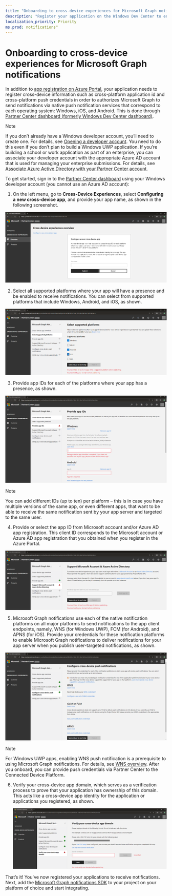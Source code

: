 ```yaml
---
title: "Onboarding to cross-device experiences for Microsoft Graph notifications "
description: "Register your application on the Windows Dev Center to enable your app clients to receive cross-device notifications sent through Microsoft Graph.  "
localization_priority: Priority
ms.prod: notifications"
---
```


# Onboarding to cross-device experiences for Microsoft Graph notifications

In addition to [app registration on Azure Portal](notifications-integration-app-registration.md), your application needs to register cross-device information such as cross-platform application id and cross-platform push credentials in order to authorizes Microsoft Graph to send notifications via native push notification services that correspond to each operating system: Windows, iOS, and Android. This is done through [Partner Center dashboard (formerly Windows Dev Center dashboard)](https://partner.microsoft.com/dashboard/). 

> [!NOTE]
> If you don’t already have a Windows developer account, you’ll need to create one. For details, see [Opening a developer account](https://docs.microsoft.com/windows/uwp/publish/opening-a-developer-account). You need to do this even if you don’t plan to build a Windows UWP application. If you’re building a school or work application as part of an enterprise, you can associate your developer account with the appropriate Azure AD account that is used for managing your enterprise submissions. For details, see [Associate Azure Active Directory with your Partner Center account](https://docs.microsoft.com/windows/uwp/publish/associate-azure-ad-with-partner-center).

To get started, sign in to the [Partner Center dashboard](https://partner.microsoft.com/en-us/dashboard) using your Windows developer account (you cannot use an Azure AD account):

1.  On the left menu, go to **Cross-Device Experiences**, select **Configuring a new cross-device app**, and provide your app name, as shown in the following screenshot.

![Configure a new cross-device app registration](images/notifications-crossdevice-new-configure.png)

2.  Select all supported platforms where your app will have a presence and be enabled to receive notifications. You can select from supported platforms that include Windows, Android, and iOS, as shown. 

![Set up supported platform types](images/notifications-crossdevice-supported-platforms.png)

3.  Provide app IDs for each of the platforms where your app has a presence, as shown.

 ![Provide platform-specific app ids](images/notifications-crossdevice-platform-appids.png)

> [!NOTE] 
> You can add different IDs (up to ten) per platform – this is in case you have multiple versions of the same app, or even different apps, that want to be able to receive the same notification sent by your app server and targeted to the same user.

4.  Provide or select the app ID from Microsoft account and/or Azure AD app registration. This client ID corresponds to the Microsoft account or Azure AD app registration that you obtained when you register in the Azure Portal.

![Provide Azure app registration client ids for MSA and AAD](images/notifications-crossdevice-azureportal-clientid.png)

5.  Microsoft Graph notifications use each of the native notification platforms on all major platforms to send notifications to the app client endpoints, namely, WNS (for Windows UWP), FCM (for Android), and APNS (for iOS). Provide your credentials for these notification platforms to enable Microsoft Graph notifications to deliver notifications for your app server when you publish user-targeted notifications, as shown.

 ![Provide cross-device push credentials](images/notifications-crossdevice-push-cred.png)

> [!NOTE]
> For Windows UWP apps, enabling WNS push notification is a prerequisite to using Microsoft Graph notifications. For details, see [WNS overview](https://docs.microsoft.com/windows/uwp/design/shell/tiles-and-notifications/windows-push-notification-services--wns--overview). After you onboard, you can provide push credentials via Partner Center to the Connected Device Platform.

6.  Verify your cross-device app domain, which serves as a verification process to prove that your application has ownership of this domain. This acts like a cross-device app identity for the application or applications you registered, as shown.
    
    ![Verify domain](images/notifications-crossdevice-domain-verify.png)

That’s it! You've now registered your applications to receive notifications. Next, add the [Microsoft Graph notifications SDK](https://github.com/microsoft/project-rome) to your project on your platform of choice and start integrating. 
